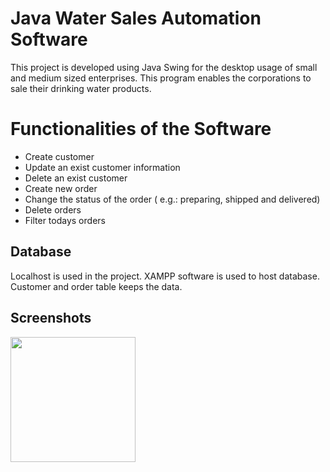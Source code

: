 # Java Water Sales Automation Software

This project is developed using Java Swing for the desktop usage of small and medium sized enterprises. This program enables the corporations to sale their drinking water products. 


# Functionalities of the Software
- Create customer
- Update an exist customer information
- Delete an exist customer
- Create new order
- Change the status of the order ( e.g.: preparing, shipped and delivered)
- Delete orders
- Filter todays orders


## Database

Localhost is used in the project. XAMPP software is used to host database. 
Customer and order table keeps the data.

## Screenshots

<a href=" https://github.com/sinem-sasmazel/java_water_sales_automation/blob/master/screenshots/mainFrame.png
" target="_blank">
<img src="https://github.com/hakanozer/java_sample_work/blob/master/png/3.png" width="200" style="max-width:100%;">
</a>
